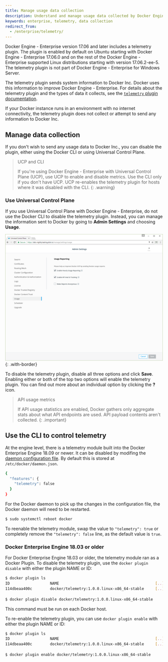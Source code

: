 ```yaml
---
title: Manage usage data collection
description: Understand and manage usage data collected by Docker Engine - Enterprise and sent to Docker.
keywords: enterprise, telemetry, data collection
redirect_from:
  - /enterprise/telemetry/
---
```


Docker Engine - Enterprise version 17.06 and later includes a telemetry plugin.
The plugin is enabled by default on Ubuntu starting with Docker Engine - Enterprise 17.06.0
and on the rest of the Docker Engine - Enterprise supported Linux distributions starting with version
17.06.2-ee-5. The telemetry plugin is not part of Docker Engine - Enterprise for Windows Server.

The telemetry plugin sends system information to Docker Inc. Docker uses this
information to improve Docker Engine - Enterprise. For details about the telemetry plugin and
the types of data it collects, see the
[`telemetry` plugin documentation](https://hub.docker.com/community/images/docker/telemetry).

If your Docker instance runs in an environment with no internet connectivity,
the telemetry plugin does not collect or attempt to send any information to
Docker Inc.

## Manage data collection

If you don't wish to send any usage data to Docker Inc., you can disable the
plugin, either using the Docker CLI or using Universal Control Plane.

> UCP and CLI
>
> If you're using Docker Engine - Enterprise with Universal Control Plane
> (UCP), use UCP to enable and disable metrics. Use the CLI only if you don't
> have UCP. UCP re-enables the telemetry plugin for hosts where it was
> disabled with the CLI.
{: .warning}

### Use Universal Control Plane

If you use Universal Control Plane with Docker Engine - Enterprise, do not use the Docker CLI to
disable the telemetry plugin. Instead, you can manage the information sent to
Docker by going to **Admin Settings** and choosing **Usage**.

![UCP admin settings Usage defaults](images/usage-defaults.png){: .with-border}

To disable the telemetry plugin, disable all three options and click **Save**.
Enabling either or both of the top two options will enable the telemetry plugin.
You can find out more about an individual option by clicking the **?** icon.

> API usage metrics
>
> If API usage statistics are enabled, Docker gathers only aggregate stats
> about what API endpoints are used. API payload contents aren't collected.
{: .important}

## Use the CLI to control telemetry

At the engine level, there is a telemetry module built into the Docker
Enterprise Engine 18.09 or newer. It can be disabled by modifing the [daemon
configuration
file](https://docs.docker.com/engine/reference/commandline/dockerd/#daemon-configuration-file).
By default this is stored at `/etc/docker/daemon.json`.

```bash
{
  "features": {
    "telemetry": false
  }
}
```

For the Docker daemon to pick up the changes in the configuration file, the
Docker daemon will need to be restarted.

```bash
$ sudo systemctl reboot docker
```

To reenable the telemetry module, swap the value to `"telemetry": true` or
completely remove the `"telemetry": false` line, as the default value is `true`.


### Docker Enterprise Engine 18.03 or older

For Docker Enterprise Engine 18.03 or older, the telemetry module ran as a
Docker Plugin. To disable the telemetry plugin, use the `docker plugin disable`
with either the plugin NAME or ID:

```bash
$ docker plugin ls
ID                  NAME                                           [..]
114dbeaa400c        docker/telemetry:1.0.0.linux-x86_64-stable     [..]

$ docker plugin disable docker/telemetry:1.0.0.linux-x86_64-stable
```

This command must be run on each Docker host.

To re-enable the telemetry plugin, you can use `docker plugin enable` with
either the plugin NAME or ID:

```bash
$ docker plugin ls
ID                  NAME                                           [..]
114dbeaa400c        docker/telemetry:1.0.0.linux-x86_64-stable     [..]

$ docker plugin enable docker/telemetry:1.0.0.linux-x86_64-stable
```
